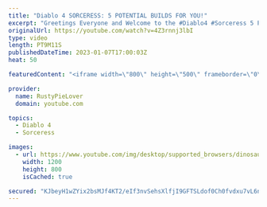 ```yaml
---
title: "Diablo 4 SORCERESS: 5 POTENTIAL BUILDS FOR YOU!"
excerpt: "Greetings Everyone and Welcome to the #Diablo4 #Sorceress 5 POTENTIAL BUILDS VIDEO! Where we discuss 5 potential ..."
originalUrl: https://youtube.com/watch?v=4Z3rnnj3lbI
type: video
length: PT9M11S
publishedDateTime: 2023-01-07T17:00:03Z
heat: 50

featuredContent: "<iframe width=\"800\" height=\"500\" frameborder=\"0\" src=\"https://www.youtube.com/embed/4Z3rnnj3lbI\" allow=\"accelerometer; autoplay; encrypted-media; gyroscope; picture-in-picture\" allowfullscreen></iframe>"

provider:
  name: RustyPieLover
  domain: youtube.com

topics:
  - Diablo 4
  - Sorceress

images:
  - url: https://www.youtube.com/img/desktop/supported_browsers/dinosaur.png
    width: 1200
    height: 800
    isCached: true

secured: "KJbeyH1wZYix2bsMJf4KT2/eIf3nvSehsXlfjI9GFTSLdof0Ch0fvdxu7vL6nLrfzV0K4k/ia1Y5G+jtZf9EDnzNrjEB9j67wkPPz6VWTtoTFWfwFHASvJNru7vPTPw8iqobtTcqmdTdBi/rcGUkNp4MVIzH3pHhjBZh37CcJCoq+rX/bLbW9mFl/E8RGRp016gFMsMAqGDjFl8PyItAJSuAJJFmsYwMqOZeLOzwZ3y7hUzkf5iIIv51LTpQGEQq5EWE9Uvf5nz80msE306Izw3zTMwM7RqAHzP0nAnO5VKkB3iRjMl2DJ4xWRpFTxo1n209PPfmTLqK5Cm3Ci7Eri3K2pwYiVuIBDYOl4JAWsLb0kEEJZ2VE60twM6a/t92q8g7KXKtc/mt86YcW6uK21nchb8mdOP9J/npjtDdd4s=;4EE8dGhgYDL4uygOgS4dPw=="
---
```


